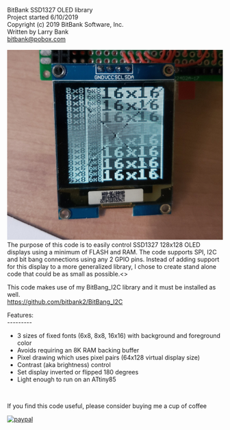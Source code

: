 BitBank SSD1327 OLED library<br>
Project started 6/10/2019<br>
Copyright (c) 2019 BitBank Software, Inc.<br>
Written by Larry Bank<br>
bitbank@pobox.com<br>
<br>
![SSD1327](/demo.jpg?raw=true "SSD1327")
<br>
The purpose of this code is to easily control SSD1327 128x128 OLED
displays using a minimum of FLASH and RAM. The code supports SPI, I2C and bit
bang connections using any 2 GPIO pins. Instead of adding support for this display
to a more generalized library, I chose to create stand alone code that could be
as small as possible.<>

This code makes use of my BitBang_I2C library and it must be installed as well.<br>
https://github.com/bitbank2/BitBang_I2C<br>

Features:<br>
---------<br>
- 3 sizes of fixed fonts (6x8, 8x8, 16x16) with background and foreground color<br>
- Avoids requiring an 8K RAM backing buffer
- Pixel drawing which uses pixel pairs (64x128 virtual display size)
- Contrast (aka brightness) control
- Set display inverted or flipped 180 degrees
- Light enough to run on an ATtiny85<br> 
<br>

If you find this code useful, please consider buying me a cup of coffee

[![paypal](https://www.paypalobjects.com/en_US/i/btn/btn_donateCC_LG.gif)](https://www.paypal.com/cgi-bin/webscr?cmd=_s-xclick&hosted_button_id=SR4F44J2UR8S4)

